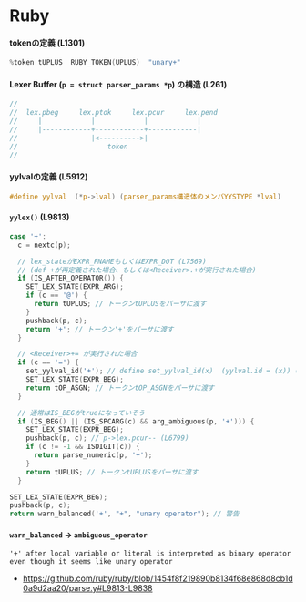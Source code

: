 # Ruby
#### tokenの定義 (L1301)

```c
%token tUPLUS  RUBY_TOKEN(UPLUS)  "unary+"
```

#### Lexer Buffer (`p = struct parser_params *p`) の構造 (L261)

```c
//
//  lex.pbeg     lex.ptok     lex.pcur     lex.pend
//     |            |            |            |
//     |------------+------------+------------|
//                  |<---------->|
//                      token
//
```

#### yylvalの定義 (L5912)

```c
#define yylval  (*p->lval) (parser_params構造体のメンバYYSTYPE *lval)
```

#### `yylex()` (L9813)

```c
case '+':
  c = nextc(p);

  // lex_stateがEXPR_FNAMEもしくはEXPR_DOT (L7569)
  // (def +が再定義された場合、もしくは<Receiver>.+が実行された場合)
  if (IS_AFTER_OPERATOR()) {
    SET_LEX_STATE(EXPR_ARG);
    if (c == '@') {
      return tUPLUS; // トークンtUPLUSをパーサに渡す
    }
    pushback(p, c);
    return '+'; // トークン'+'をパーサに渡す
  }

  // <Receiver>+= が実行された場合
  if (c == '=') {
    set_yylval_id('+'); // define set_yylval_id(x)  (yylval.id = (x)) (L5937)
    SET_LEX_STATE(EXPR_BEG);
    return tOP_ASGN; // トークンtOP_ASGNをパーサに渡す
  }

  // 通常はIS_BEGがtrueになっていそう
  if (IS_BEG() || (IS_SPCARG(c) && arg_ambiguous(p, '+'))) {
    SET_LEX_STATE(EXPR_BEG);
    pushback(p, c); // p->lex.pcur-- (L6799)
    if (c != -1 && ISDIGIT(c)) {
      return parse_numeric(p, '+');
    }
    return tUPLUS; // トークンtUPLUSをパーサに渡す
  }

SET_LEX_STATE(EXPR_BEG);
pushback(p, c);
return warn_balanced('+', "+", "unary operator"); // 警告
```

#### `warn_balanced` -> `ambiguous_operator`

```
'+' after local variable or literal is interpreted as binary operator
even though it seems like unary operator
```

- https://github.com/ruby/ruby/blob/1454f8f219890b8134f68e868d8cb1d0a9d2aa20/parse.y#L9813-L9838
